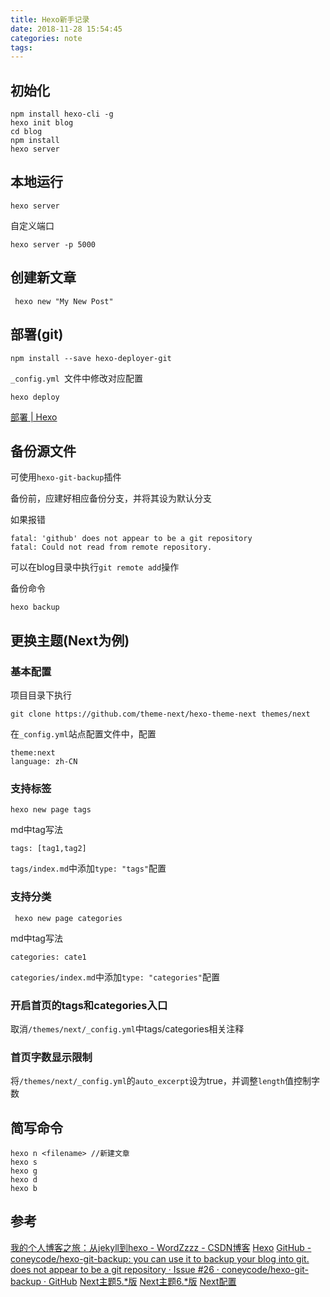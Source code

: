 ```yaml
---
title: Hexo新手记录
date: 2018-11-28 15:54:45
categories: note
tags:
---
```


## 初始化

```
npm install hexo-cli -g
hexo init blog
cd blog
npm install
hexo server
```

## 本地运行

```
hexo server
```
自定义端口
```
hexo server -p 5000
```

## 创建新文章

```
 hexo new "My New Post"
```

## 部署(git)

```
npm install --save hexo-deployer-git
```

`_config.yml `文件中修改对应配置

```
hexo deploy
```

[部署 | Hexo](https://hexo.io/zh-cn/docs/deployment)

## 备份源文件
可使用`hexo-git-backup`插件

备份前，应建好相应备份分支，并将其设为默认分支

如果报错
```
fatal: 'github' does not appear to be a git repository
fatal: Could not read from remote repository.
```
可以在blog目录中执行`git remote add`操作

备份命令
```
hexo backup
```

## 更换主题(Next为例)

### 基本配置

项目目录下执行

```
git clone https://github.com/theme-next/hexo-theme-next themes/next
```
在`_config.yml`站点配置文件中，配置
```
theme:next
language: zh-CN
```

### 支持标签

```
hexo new page tags 
```

md中tag写法

```
tags: [tag1,tag2]
```

`tags/index.md`中添加`type: "tags"`配置

### 支持分类

```
 hexo new page categories
```

md中tag写法
```
categories: cate1
```

`categories/index.md`中添加`type: "categories"`配置

### 开启首页的tags和categories入口

取消`/themes/next/_config.yml`中tags/categories相关注释

### 首页字数显示限制

将`/themes/next/_config.yml`的`auto_excerpt`设为true，并调整`length`值控制字数


## 简写命令

```
hexo n <filename> //新建文章
hexo s
hexo g
hexo d
hexo b
```

## 参考

[我的个人博客之旅：从jekyll到hexo - WordZzzz - CSDN博客](https://blog.csdn.net/u011475210/article/details/79023429)
[Hexo](https://hexo.io/zh-cn/)
[GitHub - coneycode/hexo-git-backup: you can use it to backup your blog into git.](https://github.com/coneycode/hexo-git-backup)
[does not appear to be a git repository · Issue #26 · coneycode/hexo-git-backup · GitHub](https://github.com/coneycode/hexo-git-backup/issues/26)
[Next主题5.*版](http://theme-next.iissnan.com/getting-started.html)
[Next主题6.*版](https://github.com/theme-next/hexo-theme-next)
[Next配置](https://www.jianshu.com/p/21c94eb7bcd1)


